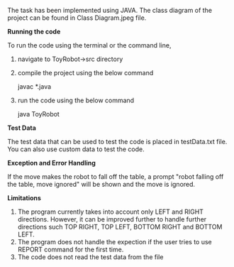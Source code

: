 The task has been implemented using JAVA. The class diagram of the project can be found in Class Diagram.jpeg file.

**Running the code**

To run the code using the terminal or the command line,

1. navigate to ToyRobot->src directory
2. compile the project using the below command
   
   javac \*.java
3. run the code using the below command

   java ToyRobot

**Test Data**

The test data that can be used to test the code is placed in testData.txt file. You
can also use custom data to test the code.

**Exception and Error Handling**

   If the move makes the robot to fall off the table, a prompt "robot falling off the
   table, move ignored" will be shown and the move is ignored.

**Limitations**

1. The program currently takes into account only LEFT and RIGHT directions. However,
   it can be improved further to handle further directions such TOP RIGHT, TOP LEFT,
   BOTTOM RIGHT and BOTTOM LEFT.
2. The program does not handle the expection if the user tries to use REPORT command for the first time.
3. The code does not read the test data from the file

